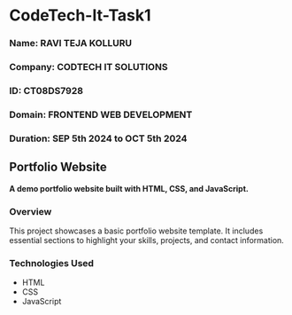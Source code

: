 # CodeTech-It-Task1

### Name: RAVI TEJA KOLLURU
### Company: CODTECH IT SOLUTIONS
### ID: CT08DS7928
### Domain: FRONTEND WEB DEVELOPMENT
### Duration:  SEP 5th 2024 to OCT 5th 2024



## Portfolio Website

**A demo portfolio website built with HTML, CSS, and JavaScript.**

### Overview
This project showcases a basic portfolio website template. It includes essential sections to highlight your skills, projects, and contact information.

### Technologies Used
* HTML
* CSS
* JavaScript
